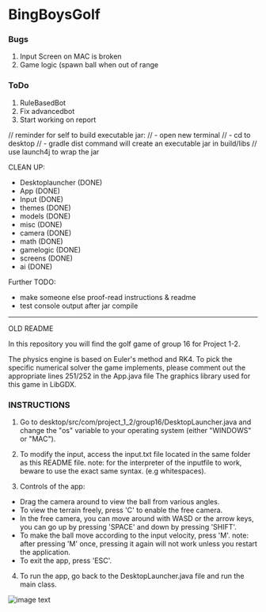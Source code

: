# BingBoysGolf

### Bugs 
1. Input Screen on MAC is broken
2. Game logic (spawn ball when out of range

### ToDo
1. RuleBasedBot
2. Fix advancedbot
3. Start working on report

// reminder for self to build executable jar:
// - open new terminal
// - cd to desktop
// - gradle dist command will create an executable jar in build/libs
// use launch4j to wrap the jar


CLEAN UP:
- Desktoplauncher (DONE)
- App (DONE)
- Input (DONE)
- themes (DONE)
- models (DONE)
- misc (DONE)
- camera (DONE)
- math (DONE)
- gamelogic (DONE)
- screens (DONE)
- ai (DONE)

Further TODO:
- make someone else proof-read instructions & readme
- test console output after jar compile

----------------------------------------------
OLD README

In this repository you will find the golf game of group 16 for Project 1-2.

The physics engine is based on Euler's method and RK4.
To pick the specific numerical solver the game implements, please comment out the appropriate lines 251/252 in the App.java file
The graphics library used for this game in LibGDX.

### INSTRUCTIONS

1. Go to desktop/src/com/project_1_2/group16/DesktopLauncher.java and change the "os" variable
to your operating system (either "WINDOWS" or "MAC").

2. To modify the input, access the input.txt file located in the same folder as this README file.
note: for the interpreter of the inputfile to work, beware to use the exact same syntax. (e.g whitespaces).

3. Controls of the app:
- Drag the camera around to view the ball from various angles.
- To view the terrain freely, press 'C' to enable the free camera.
- In the free camera, you can move around with WASD or the arrow keys, 
you can go up by pressing 'SPACE' and down by pressing 'SHIFT'.
- To make the ball move according to the input velocity, press 'M'.
note: after pressing 'M' once, pressing it again will not work unless you restart the application.
- To exit the app, press 'ESC'.

4. To run the app, go back to the DesktopLauncher.java file and run the main class.


![image text](https://i.ytimg.com/vi/0s2Jzk6yBVk/maxresdefault.jpg)
